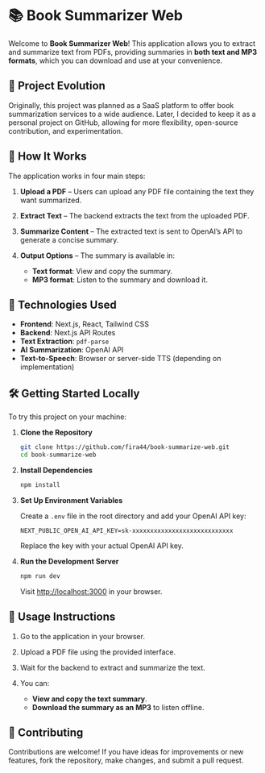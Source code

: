 # 📚 Book Summarizer Web

Welcome to **Book Summarizer Web**! This application allows you to extract and summarize text from PDFs, providing summaries in **both text and MP3 formats**, which you can download and use at your convenience.

## 🚀 Project Evolution

Originally, this project was planned as a SaaS platform to offer book summarization services to a wide audience. Later, I decided to keep it as a personal project on GitHub, allowing for more flexibility, open-source contribution, and experimentation.

## 🧠 How It Works

The application works in four main steps:

1. **Upload a PDF** – Users can upload any PDF file containing the text they want summarized.
2. **Extract Text** – The backend extracts the text from the uploaded PDF.
3. **Summarize Content** – The extracted text is sent to OpenAI’s API to generate a concise summary.
4. **Output Options** – The summary is available in:

   * **Text format**: View and copy the summary.
   * **MP3 format**: Listen to the summary and download it.

## 🔧 Technologies Used

* **Frontend**: Next.js, React, Tailwind CSS
* **Backend**: Next.js API Routes
* **Text Extraction**: `pdf-parse`
* **AI Summarization**: OpenAI API
* **Text-to-Speech**: Browser or server-side TTS (depending on implementation)

## 🛠️ Getting Started Locally

To try this project on your machine:

1. **Clone the Repository**

   ```bash
   git clone https://github.com/fira44/book-summarize-web.git
   cd book-summarize-web
   ```

2. **Install Dependencies**

   ```bash
   npm install
   ```

3. **Set Up Environment Variables**

   Create a `.env` file in the root directory and add your OpenAI API key:

   ```env
   NEXT_PUBLIC_OPEN_AI_API_KEY=sk-xxxxxxxxxxxxxxxxxxxxxxxxxxxx
   ```

   Replace the key with your actual OpenAI API key.

4. **Run the Development Server**

   ```bash
   npm run dev
   ```

   Visit [http://localhost:3000](http://localhost:3000) in your browser.

## 📄 Usage Instructions

1. Go to the application in your browser.
2. Upload a PDF file using the provided interface.
3. Wait for the backend to extract and summarize the text.
4. You can:

   * **View and copy the text summary**.
   * **Download the summary as an MP3** to listen offline.

## 🧪 Contributing

Contributions are welcome! If you have ideas for improvements or new features, fork the repository, make changes, and submit a pull request.

